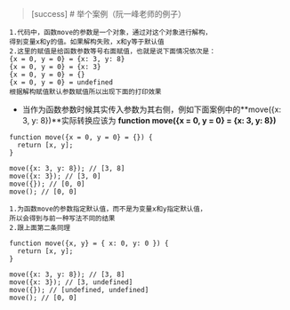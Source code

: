 >[success] #  举个案例（阮一峰老师的例子）
~~~
1.代码中，函数move的参数是一个对象，通过对这个对象进行解构，
得到变量x和y的值。如果解构失败，x和y等于默认值
2.这里的赋值是给函数参数等号右面赋值，也就是说下面情况依次是：
{x = 0, y = 0} = {x: 3, y: 8}
{x = 0, y = 0} = {x: 3}
{x = 0, y = 0} = {}
{x = 0, y = 0} = undefined
根据解构赋值默认参数赋值所以出现下面的打印效果
~~~
* 当作为函数参数时候其实传入参数为其右侧，例如下面案例中的**move({x: 3, y: 8})**实际转换应该为 **function move({x = 0, y = 0} = {x: 3, y: 8})**
~~~
function move({x = 0, y = 0} = {}) {
  return [x, y];
}

move({x: 3, y: 8}); // [3, 8]
move({x: 3}); // [3, 0]
move({}); // [0, 0]
move(); // [0, 0]
~~~
~~~
1.为函数move的参数指定默认值，而不是为变量x和y指定默认值，
所以会得到与前一种写法不同的结果
2.跟上面第二条同理
~~~
~~~
function move({x, y} = { x: 0, y: 0 }) {
  return [x, y];
}

move({x: 3, y: 8}); // [3, 8]
move({x: 3}); // [3, undefined]
move({}); // [undefined, undefined]
move(); // [0, 0]
~~~
